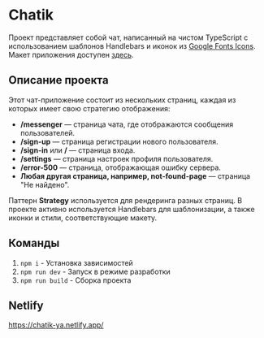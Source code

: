 # Chatik

Проект представляет собой чат, написанный на чистом TypeScript с использованием шаблонов Handlebars и иконок из [Google Fonts Icons](https://fonts.google.com/icons). Макет приложения доступен [здесь](https://www.figma.com/design/jF5fFFzgGOxQeB4CmKWTiE/Chat_external_link?node-id=0-1&p=f&t=MYYY87zCEEplAMAO-0).

## Описание проекта

Этот чат-приложение состоит из нескольких страниц, каждая из которых имеет свою стратегию отображения:

- **/messenger** — страница чата, где отображаются сообщения пользователей.
- **/sign-up** — страница регистрации нового пользователя.
- **/sign-in** или **/** — страница входа.
- **/settings** — страница настроек профиля пользователя.
- **/error-500** — страница, отображающая ошибку сервера.
- **Любая другая страница, например, not-found-page** — страница "Не найдено".

Паттерн **Strategy** используется для рендеринга разных страниц. В проекте активно используется Handlebars для шаблонизации, а также иконки и стили, соответствующие макету.

## Команды
1. `npm i` - Установка зависимостей
2. `npm run dev` - Запуск в режиме разработки
3. `npm run build` - Сборка проекта

## Netlify
https://chatik-ya.netlify.app/

